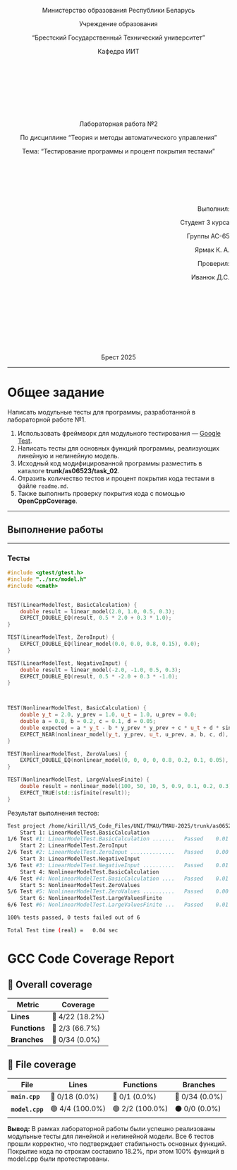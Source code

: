 <p align="center"> Министерство образования Республики Беларусь</p>
<p align="center">Учреждение образования</p>
<p align="center">“Брестский Государственный Технический университет”</p>
<p align="center">Кафедра ИИТ</p>
<br><br><br><br><br><br><br>
<p align="center">Лабораторная работа №2</p>
<p align="center">По дисциплине “Теория и методы автоматического управления”</p>
<p align="center">Тема: “Тестирование программы и процент покрытия тестами”</p>
<br><br><br><br><br>
<p align="right">Выполнил:</p>
<p align="right">Студент 3 курса</p>
<p align="right">Группы АС-65</p>
<p align="right">Ярмак К. А.</p>
<p align="right">Проверил:</p>
<p align="right">Иванюк Д.С.</p>
<br><br><br><br><br><br><br><br>
<p align="center">Брест 2025</p>

---

# Общее задание
Написать модульные тесты для программы, разработанной в лабораторной работе №1.

1. Использовать фреймворк для модульного тестирования — [Google Test](https://google.github.io/googletest/).  
2. Написать тесты для основных функций программы, реализующих линейную и нелинейную модель.  
3. Исходный код модифицированной программы разместить в каталоге **trunk/as06523/task_02**.  
4. Отразить количество тестов и процент покрытия кода тестами в файле `readme.md`.  
5. Также выполнить проверку покрытия кода с помощью **OpenCppCoverage**.

---

## Выполнение работы
---
### Тесты

```cpp
#include <gtest/gtest.h>
#include "../src/model.h"
#include <cmath>


TEST(LinearModelTest, BasicCalculation) {
    double result = linear_model(2.0, 1.0, 0.5, 0.3);
    EXPECT_DOUBLE_EQ(result, 0.5 * 2.0 + 0.3 * 1.0);
}

TEST(LinearModelTest, ZeroInput) {
    EXPECT_DOUBLE_EQ(linear_model(0.0, 0.0, 0.8, 0.15), 0.0);
}

TEST(LinearModelTest, NegativeInput) {
    double result = linear_model(-2.0, -1.0, 0.5, 0.3);
    EXPECT_DOUBLE_EQ(result, 0.5 * -2.0 + 0.3 * -1.0);
}



TEST(NonlinearModelTest, BasicCalculation) {
    double y_t = 2.0, y_prev = 1.0, u_t = 1.0, u_prev = 0.0;
    double a = 0.8, b = 0.2, c = 0.1, d = 0.05;
    double expected = a * y_t - b * y_prev * y_prev + c * u_t + d * sin(u_prev);
    EXPECT_NEAR(nonlinear_model(y_t, y_prev, u_t, u_prev, a, b, c, d), expected, 1e-9);
}

TEST(NonlinearModelTest, ZeroValues) {
    EXPECT_DOUBLE_EQ(nonlinear_model(0, 0, 0, 0, 0.8, 0.2, 0.1, 0.05), 0.0);
}

TEST(NonlinearModelTest, LargeValuesFinite) {
    double result = nonlinear_model(100, 50, 10, 5, 0.9, 0.1, 0.2, 0.3);
    EXPECT_TRUE(std::isfinite(result));
}
```

Результат выполнения тестов:
```bash
Test project /home/kirill/VS_Code_Files/UNI/TMAU/TMAU-2025/trunk/as06523/task_02/src/build
    Start 1: LinearModelTest.BasicCalculation
1/6 Test #1: LinearModelTest.BasicCalculation .......   Passed    0.01 sec
    Start 2: LinearModelTest.ZeroInput
2/6 Test #2: LinearModelTest.ZeroInput ..............   Passed    0.00 sec
    Start 3: LinearModelTest.NegativeInput
3/6 Test #3: LinearModelTest.NegativeInput ..........   Passed    0.01 sec
    Start 4: NonlinearModelTest.BasicCalculation
4/6 Test #4: NonlinearModelTest.BasicCalculation ....   Passed    0.01 sec
    Start 5: NonlinearModelTest.ZeroValues
5/6 Test #5: NonlinearModelTest.ZeroValues ..........   Passed    0.00 sec
    Start 6: NonlinearModelTest.LargeValuesFinite
6/6 Test #6: NonlinearModelTest.LargeValuesFinite ...   Passed    0.01 sec

100% tests passed, 0 tests failed out of 6

Total Test time (real) =   0.04 sec
```

# GCC Code Coverage Report

## 📂 Overall coverage

| Metric        | Coverage |
|---------------|----------|
| **Lines**     | 🔴 4/22 (18.2%) |
| **Functions** | 🔴 2/3 (66.7%) |
| **Branches**  | 🔴 0/34 (0.0%) |

## 📄 File coverage

| File                   | Lines | Functions | Branches |
|------------------------|-------|-----------|----------|
| **`main.cpp`** | 🔴 0/18 (0.0%) | 🔴 0/1 (0.0%) | 🔴 0/34 (0.0%) |
| **`model.cpp`** | 🟢 4/4 (100.0%) | 🟢 2/2 (100.0%) | ⚫ 0/0 (0.0%) |

**Вывод:** В рамках лабораторной работы были успешно реализованы модульные тесты для линейной и нелинейной модели. Все 6 тестов прошли корректно, что подтверждает стабильность основных функций. Покрытие кода по строкам составило 18.2%, при этом 100% функций в model.cpp были протестированы.
